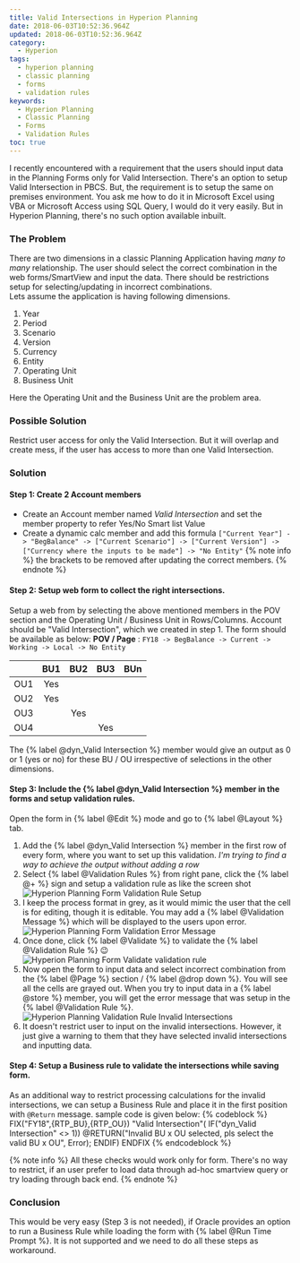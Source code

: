 ```yaml
---
title: Valid Intersections in Hyperion Planning
date: 2018-06-03T10:52:36.964Z
updated: 2018-06-03T10:52:36.964Z
category:
  - Hyperion
tags:
  - hyperion planning
  - classic planning
  - forms
  - validation rules
keywords:
  - Hyperion Planning
  - Classic Planning
  - Forms
  - Validation Rules
toc: true
---
```

I recently encountered with a requirement that the users should input data in the Planning Forms only for Valid Intersection. There's an option to setup Valid Intersection in PBCS. But, the requirement is to setup the same on premises environment.
You ask me how to do it in Microsoft Excel using VBA or Microsoft Access using SQL Query, I would do it very easily. But in Hyperion Planning, there's no such option available inbuilt.
<!---more--->
### The Problem
There are two dimensions in a classic Planning Application having _many to many_ relationship. The user should select the correct combination in the web forms/SmartView and input the data. There should be restrictions setup for selecting/updating in incorrect combinations.	
Lets assume the application is having following dimensions.
1. Year
2. Period
3. Scenario
4. Version
5. Currency
6. Entity
7. Operating Unit
8. Business Unit

Here the Operating Unit and the Business Unit are the problem area.

### Possible Solution
Restrict user access for only the Valid Intersection. But it will overlap and create mess, if the user has access to more than one Valid Intersection.

### Solution

#### Step 1: Create 2 Account members
* Create an Account member named _Valid Intersection_ and set the member property to refer Yes/No Smart list Value
* Create a dynamic calc member and add this formula `["Current Year"] -> "BegBalance" -> ["Current Scenario"] -> ["Current Version"] -> ["Currency where the inputs to be made"] -> "No Entity"`
{% note info %}
the brackets to be removed after updating the correct members.
{% endnote %}

#### Step 2: Setup web form to collect the right intersections.
Setup a web from by selecting the above mentioned members in the POV section and the Operating Unit / Business Unit in Rows/Columns. Account should be "Valid Intersection", which we created in step 1.
The form should be available as below:
**POV / Page** : `FY18 -> BegBalance -> Current -> Working -> Local -> No Entity`

| | BU1 | BU2 | BU3 | BUn |
|---|:---:|:---:|:---:|:---:|
|OU1| Yes | | | |
|OU2| Yes | | | |
|OU3| | Yes | | |
|OU4| | | Yes | |

The {% label @dyn_Valid Intersection %} member would give an output as 0 or 1 (yes or no) for these BU / OU irrespective of selections in the other dimensions.

#### Step 3: Include the {% label @dyn_Valid Intersection %} member in the forms and setup validation rules.
Open the form in {% label @Edit %} mode and go to {% label @Layout %} tab.
1. Add the {% label @dyn_Valid Intersection %} member in the first row of every form, where you want to set up this validation. _I'm trying to find a way to achieve the output without adding a row_
2. Select {% label @Validation Rules %} from right pane, click the {% label @+ %} sign and setup a validation rule as like the screen shot  
![Hyperion Planning Form Validation Rule Setup](https://res.cloudinary.com/anbuchelva/image/upload/v1546629705/images/Validation_Rule1.PNG)  
2. I keep the process format in grey, as it would mimic the user that the cell is for editing, though it is editable. You may add a {% label @Validation Message %} which will be displayed to the users upon error.  
![Hyperion Planning Form Validation Error Message](https://res.cloudinary.com/anbuchelva/image/upload/v1546629705/images/Validation_Rule2.PNG)  
3. Once done, click {% label @Validate %} to validate the {% label @Validation Rule %} :wink:  
![Hyperion Planning Form Validate validation rule](https://res.cloudinary.com/anbuchelva/image/upload/v1546629705/images/Validation_Rule3.PNG)  
4. Now open the form to input data and select incorrect combination from the {% label @Page %} section / {% label @drop down %}. You will see all the cells are grayed out. When you try to input data in a {% label @store %} member, you will get the error message that was setup in the {% label @Validation Rule %}.  
![Hyperion Planning Validation Rule Invalid Intersections](https://res.cloudinary.com/anbuchelva/image/upload/v1546629705/images/Validation_Rule4.PNG)  
5. It doesn't restrict user to input on the invalid intersections. However, it just give a warning to them that they have selected invalid intersections and inputting data.

#### Step 4: Setup a Business rule to validate the intersections while saving form.
As an additional way to restrict processing calculations for the invalid intersections, we can setup a Business Rule and place it in the first position with `@Return` message.
sample code is given below:
{% codeblock %}
FIX("FY18",{RTP_BU},{RTP_OU})
	"Valid Intersection"(
	IF("dyn_Valid Intersection" <> 1))
		@RETURN("Invalid BU x OU selected, pls select the valid BU x OU", Error);
	ENDIF)
ENDFIX
{% endcodeblock %}

{% note info %}
All these checks would work only for form. There's no way to restrict, if an user prefer to load data through ad-hoc smartview query or try loading through back end.
{% endnote %}

### Conclusion
This would be very easy (Step 3 is not needed), if Oracle provides an option to run a Business Rule while loading the form with {% label @Run Time Prompt %}. It is not supported and we need to do all these steps as workaround.
